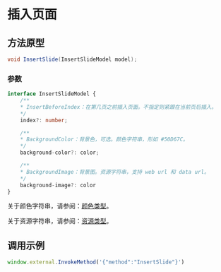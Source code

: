 # 插入页面

## 方法原型

```csharp
void InsertSlide(InsertSlideModel model);
```

### 参数

```ts
interface InsertSlideModel {
    /**
    * InsertBeforeIndex：在第几页之前插入页面。不指定则紧跟在当前页后插入。
    */
    index?: number;

    /**
    * BackgroundColor：背景色，可选。颜色字符串，形如 #50D67C。
    */
    background-color?: color;

    /**
    * BackgroundImage：背景图。资源字符串，支持 web url 和 data url。
    */
    background-image?: color
}
```

关于颜色字符串，请参阅：[颜色类型](/zh-CN/basic-types/color.md)。

关于资源字符串，请参阅：[资源类型](/zh-CN/basic-types/resource.md)。

## 调用示例

```ts
window.external.InvokeMethod('{"method":"InsertSlide"}')
```
